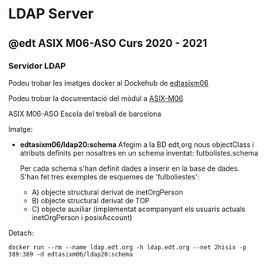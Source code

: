 # LDAP Server
## @edt ASIX M06-ASO Curs 2020 - 2021
### Servidor LDAP

Podeu trobar les imatges docker al Dockehub de [edtasixm06](https://hub.docker.com/u/edtasixm06/)

Podeu trobar la documentació del mòdul a [ASIX-M06](https://sites.google.com/site/asixm06edt/)

ASIX M06-ASO Escola del treball de barcelona

Imatge:

* **edtasixm06/ldap20:schema** Afegim a la BD edt,org nous objectClass i 
  atributs definits per nosaltres en un schema inventat: futbolistes.schema

  Per cada schema s'han definit dades a inserir en la base de dades. 
  S'han fet tres exemples de esquemes de 'fulboliestes':

  *  A) objecte structural derivat de inetOrgPerson
  *  B) objecte structural derivat de TOP
  *  C) objecte auxiliar (implementat acompanyant els usuaris actuals inetOrgPerson 
     i posixAccount)


Detach:
```
docker run --rm --name ldap.edt.org -h ldap.edt.org --net 2hisix -p 389:389 -d edtasixm06/ldap20:schema
```





